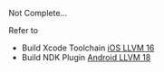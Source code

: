 Not Complete...



Refer to
- Build Xcode Toolchain [iOS LLVM 16](https://github.com/OPSphystech420/HikariObfuscator_Guide/tree/build/ios-xcode-llvm16)
- Build NDK Plugin [Android LLVM 18](https://github.com/OPSphystech420/HikariObfuscator_Guide/tree/build/android-ndk-llvm18)
